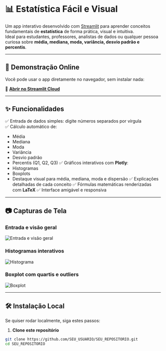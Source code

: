 # 📊 Estatística Fácil e Visual

Um app interativo desenvolvido com [Streamlit](https://streamlit.io/) para aprender conceitos fundamentais de **estatística** de forma prática, visual e intuitiva.  
Ideal para estudantes, professores, analistas de dados ou qualquer pessoa curiosa sobre **média, mediana, moda, variância, desvio padrão e percentis**.

---

## 🚀 Demonstração Online
Você pode usar o app diretamente no navegador, sem instalar nada:

🔗 **[Abrir no Streamlit Cloud](https://share.streamlit.io/SEU_USUARIO/SEU_REPOSITORIO/main/app.py)**

---

## ✨ Funcionalidades

✅ Entrada de dados simples: digite números separados por vírgula  
✅ Cálculo automático de:
- Média
- Mediana
- Moda
- Variância
- Desvio padrão
- Percentis (Q1, Q2, Q3)
✅ Gráficos interativos com **Plotly**:
- Histogramas
- Boxplots
- Destaque visual para média, mediana, moda e dispersão
✅ Explicações detalhadas de cada conceito
✅ Fórmulas matemáticas renderizadas com **LaTeX**
✅ Interface amigável e responsiva

---

## 📷 Capturas de Tela

### Entrada e visão geral
![Entrada e visão geral](https://via.placeholder.com/800x400.png?text=Exemplo+1)

### Histogramas interativos
![Histograma](https://via.placeholder.com/800x400.png?text=Exemplo+2)

### Boxplot com quartis e outliers
![Boxplot](https://via.placeholder.com/800x400.png?text=Exemplo+3)

---

## 🛠️ Instalação Local

Se quiser rodar localmente, siga estes passos:

1. **Clone este repositório**
```bash
git clone https://github.com/SEU_USUARIO/SEU_REPOSITORIO.git
cd SEU_REPOSITORIO
